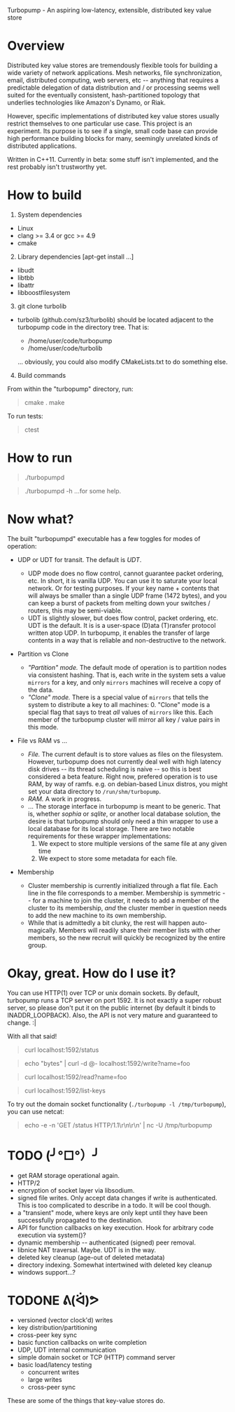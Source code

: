 Turbopump - An aspiring low-latency, extensible, distributed key value store

Overview
===============================================================================
Distributed key value stores are tremendously flexible tools for building a 
wide variety of network applications. Mesh networks, file synchronization, 
email, distributed computing, web servers, etc -- anything that requires a 
predictable delegation of data distribution and / or processing seems well 
suited for the eventually consistent, hash-partitioned topology that underlies 
technologies like Amazon's Dynamo, or Riak.

However, specific implementations of distributed key value stores usually 
restrict themselves to one particular use case. This project is an experiment.
Its purpose is to see if a single, small code base can provide high 
performance building blocks for many, seemingly unrelated kinds of distributed 
applications.

Written in C++11. Currently in beta: some stuff isn't implemented, and the rest
probably isn't trustworthy yet.


How to build
===============================================================================
1. System dependencies

 - Linux
 - clang >= 3.4 or gcc >= 4.9
 - cmake

2. Library dependencies [apt-get install ...]

 - libudt
 - libtbb
 - libattr
 - libboostfilesystem

3. git clone turbolib

 - turbolib (github.com/sz3/turbolib) should be located adjacent to the
   turbopump code in the directory tree. That is:
    * /home/user/code/turbopump
    * /home/user/code/turbolib

   ... obviously, you could also modify CMakeLists.txt to do something else.

4. Build commands

From within the "turbopump" directory, run:
  > cmake .
  make

To run tests:
  > ctest


How to run
===============================================================================
  > ./turbopumpd

  > ./turbopumpd -h
...for some help.


Now what?
===============================================================================
The built "turbopumpd" executable has a few toggles for modes of operation:

* UDP or UDT for transit. The default is _UDT_.
  - UDP mode does no flow control, cannot guarantee packet ordering, etc.
      In short, it is vanilla UDP. You can use it to saturate your local 
      network. Or for testing purposes. If your key name + contents that will 
      always be smaller than a single UDP frame (1472 bytes), and you can keep 
      a burst of packets from melting down your switches / routers, this may
      be semi-viable.
  - UDT is slightly slower, but does flow control, packet ordering, etc.
      UDT is the default. It is is a user-space (D)ata (T)ransfer protocol 
      written atop UDP. In turbopump, it enables the transfer of large contents
      in a way that is reliable and non-destructive to the network.

* Partition vs Clone
  - _"Partition" mode._
    The default mode of operation is to partition nodes via consistent hashing.
    That is, each write in the system sets a value `mirrors` for a key, and
    only `mirrors` machines will receive a copy of the data.
  - _"Clone" mode._
    There is a special value of `mirrors` that tells the system to distribute
    a key to all machines: 0. "Clone" mode is a special flag that says to treat
    *all* values of `mirrors` like this. Each member of the turbopump cluster
    will mirror all key / value pairs in this mode.

* File vs RAM vs ...
  - _File._
    The current default is to store values as files on the filesystem.
    However, turbopump does not currently deal well with high latency disk
    drives -- its thread scheduling is naive -- so this is best considered a
    beta feature. Right now, prefered operation is to use RAM, by way of ramfs.
    e.g. on debian-based Linux distros, you might set your data directory to
    `/run/shm/turbopump`.
  - _RAM._
    A work in progress.
  - ...
    The storage interface in turbopump is meant to be generic. That is, whether
    *sophia* or *sqlite*, or another local database solution, the desire is that
    turbopump should only need a thin wrapper to use a local database for its
    local storage.
    There are two notable requirements for these wrapper implementations:
      1. We expect to store multiple versions of the same file at any given time
      2. We expect to store some metadata for each file.

* Membership
  - Cluster membership is currently initialized through a flat file. Each
    line in the file corresponds to a member. Membership is symmetric -- for a
    machine to join the cluster, it needs to add a member of the cluster to its
    membership, *and* the cluster member in question needs to add the new
    machine to its own membership.
  - While that is admittedly a bit clunky, the rest will happen auto-magically.
    Members will readily share their member lists with other members, so the new
    recruit will quickly be recognized by the entire group.
 

Okay, great. How do I use it?
===============================================================================
You can use HTTP(1) over TCP or unix domain sockets. By default, turbopump runs
a TCP server on port 1592. It is not exactly a super robust server, so please
don't put it on the public internet (by default it binds to INADDR_LOOPBACK).
Also, the API is not very mature and guaranteed to change. :|

With all that said!

  > curl localhost:1592/status

  > echo "bytes" | curl -d @- localhost:1592/write?name=foo

  > curl localhost:1592/read?name=foo

  > curl localhost:1592/list-keys

To try out the domain socket functionality (`./turbopump -l /tmp/turbopump`),
you can use netcat:

  > echo -e -n 'GET /status HTTP/1.1\r\n\r\n' | nc -U /tmp/turbopump


TODO (╯°□°）╯
===============================================================================
* get RAM storage operational again.
* HTTP/2
* encryption of socket layer via libsodium.
* signed file writes. Only accept data changes if write is authenticated.
  This is too complicated to describe in a todo. It will be cool though.
* a "transient" mode, where keys are only kept until they have been
  successfully propagated to the destination.
* API for function callbacks on key execution. Hook for arbitrary code
  execution via system()?
* dynamic membership -- authenticated (signed) peer removal.
* libnice NAT traversal. Maybe. UDT is in the way.
* deleted key cleanup (age-out of deleted metadata)
* directory indexing. Somewhat intertwined with deleted key cleanup
* windows support...?


TODONE ᕕ(ᐛ)ᕗ
===============================================================================
* versioned (vector clock'd) writes
* key distribution/partitioning
* cross-peer key sync
* basic function callbacks on write completion
* UDP, UDT internal communication
* simple domain socket or TCP (HTTP) command server
* basic load/latency testing
	* concurrent writes
	* large writes
	* cross-peer sync


These are some of the things that key-value stores do.

